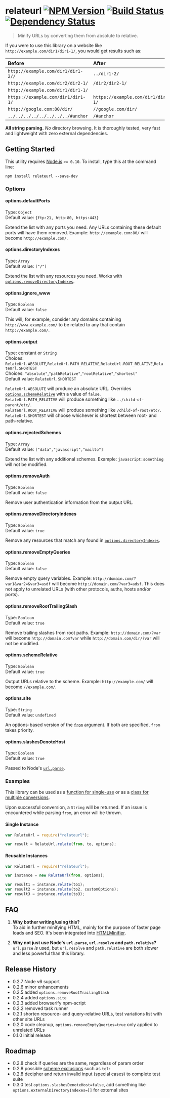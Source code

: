# relateurl [![NPM Version][npm-image]][npm-url] [![Build Status][travis-image]][travis-url] [![Dependency Status][david-image]][david-url]

> Minify URLs by converting them from absolute to relative.

If you were to use this library on a website like `http://example.com/dir1/dir1-1/`, you would get results such as:

| Before                                      | After                                |
| :------------------------------------------ | :----------------------------------- |
| `http://example.com/dir1/dir1-2//` | `../dir1-2/`                         |
| `http://example.com/dir2/dir2-1/`           | `/dir2/dir2-1/`                      |
| `http://example.com/dir1/dir1-1/`           | ` `                                  |
| `https://example.com/dir1/dir1-1/`          | `https://example.com/dir1/dir1-1/`   |
| `http://google.com:80/dir/`                 | `//google.com/dir/`                  |
| `../../../../../../../../#anchor`           | `/#anchor`                           |

**All string parsing.** *No* directory browsing. It is thoroughly tested, very fast and lightweight with zero external dependencies.

## Getting Started

This utility requires [Node.js](http://nodejs.org/) `>= 0.10`. To install, type this at the command line:
```
npm install relateurl --save-dev
```

### Options

#### options.defaultPorts
Type: `Object`   
Default value: `{ftp:21, http:80, https:443}`  

Extend the list with any ports you need. Any URLs containing these default ports will have them removed. Example: `http://example.com:80/` will become `http://example.com/`.

#### options.directoryIndexes
Type: `Array`   
Default value: `["/"]`  

Extend the list with any resources you need. Works with [`options.removeDirectoryIndexes`](#options.removeDirectoryIndexes).

#### options.ignore_www
Type: `Boolean`  
Default value: `false`  

This will, for example, consider any domains containing `http://www.example.com/` to be related to any that contain `http://example.com/`.

#### options.output
Type: constant or `String`  
Choices: `RelateUrl.ABSOLUTE`,`RelateUrl.PATH_RELATIVE`,`RelateUrl.ROOT_RELATIVE`,`RelateUrl.SHORTEST`  
Choices: `"absolute"`,`"pathRelative"`,`"rootRelative"`,`"shortest"`  
Default value: `RelateUrl.SHORTEST`  

`RelateUrl.ABSOLUTE` will produce an absolute URL. Overrides [`options.schemeRelative`](#options.schemeRelative) with a value of `false`.  
`RelateUrl.PATH_RELATIVE` will produce something like `../child-of-parent/etc/`.  
`RelateUrl.ROOT_RELATIVE` will produce something like `/child-of-root/etc/`.  
`RelateUrl.SHORTEST` will choose whichever is shortest between root- and path-relative.  

#### options.rejectedSchemes
Type: `Array`   
Default value: `["data","javascript","mailto"]`  

Extend the list with any additional schemes. Example: `javascript:something` will not be modified.

#### options.removeAuth
Type: `Boolean`   
Default value: `false`  

Remove user authentication information from the output URL.

#### options.removeDirectoryIndexes
Type: `Boolean`   
Default value: `true`  

Remove any resources that match any found in [`options.directoryIndexes`](#options.directoryIndexes).

#### options.removeEmptyQueries
Type: `Boolean`   
Default value: `false`  

Remove empty query variables. Example: `http://domain.com/?var1&var2=&var3=asdf` will become `http://domain.com/?var3=adsf`. This does not apply to unrelated URLs (with other protocols, auths, hosts and/or ports).

#### options.removeRootTrailingSlash
Type: `Boolean`   
Default value: `true`  

Remove trailing slashes from root paths. Example: `http://domain.com/?var` will become `http://domain.com?var` while `http://domain.com/dir/?var` will not be modified.

#### options.schemeRelative
Type: `Boolean`   
Default value: `true`  

Output URLs relative to the scheme. Example: `http://example.com/` will become `//example.com/`.

#### options.site
Type: `String`   
Default value: `undefined`  

An options-based version of the [`from`](#examples) argument. If both are specified, `from` takes priority.

#### options.slashesDenoteHost
Type: `Boolean`   
Default value: `true`  

Passed to Node's [`url.parse`](http://nodejs.org/api/url.html#url_url_parse_urlstr_parsequerystring_slashesdenotehost).

### Examples
This library can be used as a [function for single-use](#single-instance) or as a [class for multiple conversions](#reusable-instances).

Upon successful conversion, a `String` will be returned. If an issue is encountered while parsing `from`, an error will be thrown.

#### Single Instance
```js
var RelateUrl = require("relateurl");

var result = RelateUrl.relate(from, to, options);
```

#### Reusable Instances
```js
var RelateUrl = require("relateurl");

var instance = new RelateUrl(from, options);

var result1 = instance.relate(to1);
var result2 = instance.relate(to2, customOptions);
var result3 = instance.relate(to3);
```

## FAQ
1. **Why bother writing/using this?**  
To aid in further minifying HTML, mainly for the purpose of faster page loads and SEO. It's been integrated into [HTMLMinifier](https://github.com/kangax/html-minifier).

2. **Why not just use Node's `url.parse`, `url.resolve` and `path.relative`?**  
`url.parse` *is* used, but `url.resolve` and `path.relative` are both slower and less powerful than this library.


## Release History
* 0.2.7 Node v6 support
* 0.2.6 minor enhancements
* 0.2.5 added `options.removeRootTrailingSlash`
* 0.2.4 added `options.site`
* 0.2.3 added browserify npm-script
* 0.2.2 removed task runner
* 0.2.1 shorten resource- and query-relative URLs, test variations list with other site URLs
* 0.2.0 code cleanup, `options.removeEmptyQueries=true` only applied to unrelated URLs
* 0.1.0 initial release


## Roadmap
* 0.2.8 check if queries are the same, regardless of param order
* 0.2.8 possible [scheme exclusions](http://www.iana.org/assignments/uri-schemes/uri-schemes.xhtml) such as `tel:`
* 0.2.8 decipher and return invalid input (special cases) to complete test suite
* 0.3.0 test `options.slashesDenoteHost=false`, add something like `options.externalDirectoryIndexes=[]` for external sites


[npm-image]: https://img.shields.io/npm/v/relateurl.svg
[npm-url]: https://npmjs.org/package/relateurl
[travis-image]: https://img.shields.io/travis/stevenvachon/relateurl.svg
[travis-url]: https://travis-ci.org/stevenvachon/relateurl
[david-image]: https://img.shields.io/david/stevenvachon/relateurl.svg
[david-url]: https://david-dm.org/stevenvachon/relateurl
